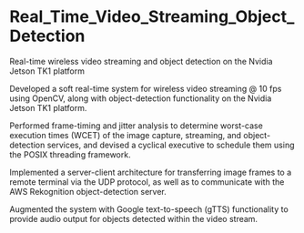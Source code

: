 # Real_Time_Video_Streaming_Object_Detection
Real-time wireless video streaming and object detection on the Nvidia Jetson TK1 platform

Developed a soft real-time system for wireless video streaming @ 10 fps using OpenCV, along with object-detection functionality on the Nvidia Jetson TK1 platform.

Performed frame-timing and jitter analysis to determine worst-case execution times (WCET) of the image capture, streaming, and object-detection services, and devised a cyclical executive to schedule them using the POSIX threading framework.

Implemented a server-client architecture for transferring image frames to a remote terminal via the UDP protocol, as well as to communicate with the AWS Rekognition object-detection server. 

Augmented the system with Google text-to-speech (gTTS) functionality to provide audio output for objects detected within the video stream.
